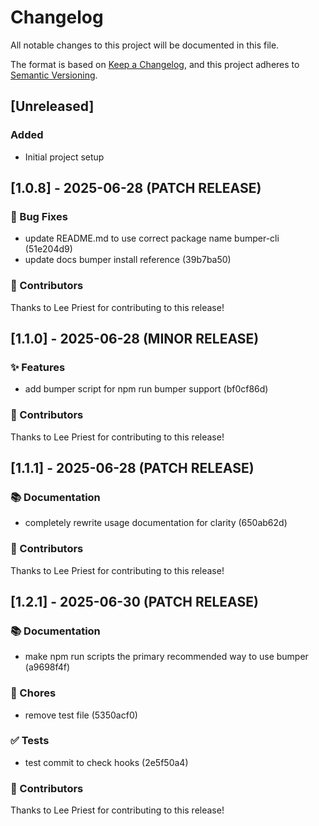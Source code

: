 # Changelog

All notable changes to this project will be documented in this file.

The format is based on [Keep a Changelog](https://keepachangelog.com/en/1.0.0/),
and this project adheres to [Semantic Versioning](https://semver.org/spec/v2.0.0.html).

## [Unreleased]

### Added
- Initial project setup

## [1.0.8] - 2025-06-28 (PATCH RELEASE)

### 🐛 Bug Fixes

- update README.md to use correct package name bumper-cli (51e204d9)
- update docs bumper install reference (39b7ba50)

### 👥 Contributors

Thanks to Lee Priest for contributing to this release!

## [1.1.0] - 2025-06-28 (MINOR RELEASE)

### ✨ Features

- add bumper script for npm run bumper <subcommand> support (bf0cf86d)

### 👥 Contributors

Thanks to Lee Priest for contributing to this release!

## [1.1.1] - 2025-06-28 (PATCH RELEASE)

### 📚 Documentation

- completely rewrite usage documentation for clarity (650ab62d)

### 👥 Contributors

Thanks to Lee Priest for contributing to this release!

## [1.2.1] - 2025-06-30 (PATCH RELEASE)

### 📚 Documentation

- make npm run scripts the primary recommended way to use bumper (a9698f4f)

### 🔨 Chores

- remove test file (5350acf0)

### ✅ Tests

- test commit to check hooks (2e5f50a4)

### 👥 Contributors

Thanks to Lee Priest for contributing to this release!

